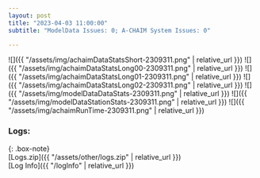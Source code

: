 ```yaml
---
layout: post
title: "2023-04-03 11:00:00"
subtitle: "ModelData Issues: 0; A-CHAIM System Issues: 0"

---
```


![]({{ "/assets/img/achaimDataStatsShort-2309311.png" | relative_url }})
![]({{ "/assets/img/achaimDataStatsLong00-2309311.png" | relative_url }})
![]({{ "/assets/img/achaimDataStatsLong01-2309311.png" | relative_url }})
![]({{ "/assets/img/achaimDataStatsLong02-2309311.png" | relative_url }})
![]({{ "/assets/img/modelDataDataStats-2309311.png" | relative_url }})
![]({{ "/assets/img/modelDataStationStats-2309311.png" | relative_url }})
![]({{ "/assets/img/achaimRunTime-2309311.png" | relative_url }})





### Logs:  
  
{: .box-note}  
[Logs.zip]({{ "/assets/other/logs.zip" | relative_url }})  
[Log Info]({{ "/logInfo" | relative_url }})  
